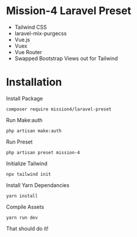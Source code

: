 # Mission-4 Laravel Preset

- Tailwind CSS
- laravel-mix-purgecss
- Vue.js
- Vuex
- Vue Router
- Swapped Bootstrap Views out for Tailwind


# Installation

Install Package
```
composer require mission4/laravel-preset
```

Run Make:auth
```
php artisan make:auth
```

Run Preset
```
php artisan preset mission-4
```

Initialize Tailwind
```
npx tailwind init
```

Install Yarn Dependancies
```
yarn install
```

Compile Assets
```
yarn run dev
```


That should do it!
